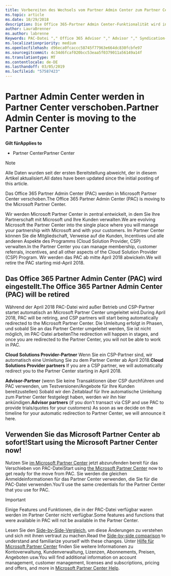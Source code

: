 ```yaml
---
title: Vorbereiten des Wechsels vom Partner Admin Center zum Partner Center | Partner Center
ms.topic: article
ms.date: 10/29/2018
description: Die Office 365-Partner Admin Center-Funktionalität wird in das Partner Center verschoben.
author: LauraBrenner
ms.author: labrenne
Keywords: PAC-Datei "," Office 365 Advisor "," Advisor "," Syndication-Partner, PAC-Dateien außer Kraft gesetzte PAC abkoppeln
ms.localizationpriority: medium
ms.openlocfilehash: d96eca0fcaccc58745f77963e664dc830fcbfe97
ms.sourcegitcommit: 4c34d6fcaf020bcc53eaa5f0379011a56149a14f
ms.translationtype: MT
ms.contentlocale: de-DE
ms.lasthandoff: 03/05/2019
ms.locfileid: "57587423"
---
```

# <a name="partner-admin-center-is-moving-to-the-partner-center"></a><span data-ttu-id="a0c3d-104">Partner Admin Center werden in Partner Center verschoben.</span><span class="sxs-lookup"><span data-stu-id="a0c3d-104">Partner Admin Center is moving to the Partner Center</span></span>

<span data-ttu-id="a0c3d-105">**Gilt für**</span><span class="sxs-lookup"><span data-stu-id="a0c3d-105">**Applies to**</span></span>

-  <span data-ttu-id="a0c3d-106">Partner Center</span><span class="sxs-lookup"><span data-stu-id="a0c3d-106">Partner Center</span></span>

> [!NOTE]  
>  <span data-ttu-id="a0c3d-107">Alle Daten wurden seit der ersten Bereitstellung abweicht, der in diesem Artikel aktualisiert.</span><span class="sxs-lookup"><span data-stu-id="a0c3d-107">All dates have been updated since the initial posting of this article.</span></span>

<span data-ttu-id="a0c3d-108">Das Office 365 Partner Admin Center (PAC) werden in Microsoft Partner Center verschoben.</span><span class="sxs-lookup"><span data-stu-id="a0c3d-108">The Office 365 Partner Admin Center (PAC) is moving to the Microsoft Partner Center.</span></span>

<span data-ttu-id="a0c3d-109">Wir werden Microsoft Partner Center in zentral entwickelt, in dem Sie Ihre Partnerschaft mit Microsoft und Ihre Kunden verwalten.</span><span class="sxs-lookup"><span data-stu-id="a0c3d-109">We are evolving Microsoft the Partner Center into the single place where you will manage your partnership with Microsoft and with your customers.</span></span> <span data-ttu-id="a0c3d-110">Im Partner Center können Sie die Mitgliedschaft, Verweise auf die Kunden, Incentives und alle anderen Aspekte des Programms (Cloud Solution Provider, CSP) verwalten.</span><span class="sxs-lookup"><span data-stu-id="a0c3d-110">In the Partner Center you can manage membership, customer referrals, incentives, and all other aspects of the Cloud Solution Provider (CSP) Program.</span></span> <span data-ttu-id="a0c3d-111">Wir werden das PAC ab mitte April 2018 abwickeln.</span><span class="sxs-lookup"><span data-stu-id="a0c3d-111">We will retire the PAC starting mid-April 2018.</span></span>

## <a name="the-office-365-partner-admin-center-pac-will-be-retired"></a><span data-ttu-id="a0c3d-112">Das Office 365 Partner Admin Center (PAC) wird eingestellt.</span><span class="sxs-lookup"><span data-stu-id="a0c3d-112">The Office 365 Partner Admin Center (PAC) will be retired</span></span>

<span data-ttu-id="a0c3d-113">Während der April 2018 PAC-Datei wird außer Betrieb und CSP-Partner startet automatisch an Microsoft Partner Center umgeleitet wird.</span><span class="sxs-lookup"><span data-stu-id="a0c3d-113">During April 2018, PAC will be retiring, and CSP partners will start being automatically redirected to the Microsoft Partner Center.</span></span> <span data-ttu-id="a0c3d-114">Die Umleitung erfolgt in Phasen, und sobald Sie an das Partner Center umgeleitet werden, Sie ist nicht möglich, im PAC-Datei arbeiten</span><span class="sxs-lookup"><span data-stu-id="a0c3d-114">The redirection will happen in stages, and once you are redirected to the Partner Center, you will not be able to work in PAC.</span></span> 

<span data-ttu-id="a0c3d-115">**Cloud Solutions Provider-Partner** Wenn Sie ein CSP-Partner sind, wir automatisch eine Umleitung Sie zu dem Partner Center ab April 2018.</span><span class="sxs-lookup"><span data-stu-id="a0c3d-115">**Cloud Solutions Provider partners** If you are a CSP partner, we will automatically redirect you to the Partner Center starting in April 2018.</span></span> 

<span data-ttu-id="a0c3d-116">**Advisor-Partner** (wenn Sie keine Transaktionen über CSP durchführen und PAC verwenden, um Testversionen/Angebote für Ihre Kunden bereitzustellen) Sobald wir den Zeitablauf für Ihre automatische Umleitung zum Partner Center festgelegt haben, werden wir ihn hier ankündigen.</span><span class="sxs-lookup"><span data-stu-id="a0c3d-116">**Advisor partners** (if you don't transact via CSP and use PAC to provide trials/quotes for your customers) As soon as we decide on the timeline for your automatic redirection to Partner Center, we will announce it here.</span></span> 


## <a name="start-using-the-microsoft-partner-center-now"></a><span data-ttu-id="a0c3d-117">Verwenden Sie das Microsoft Partner Center ab sofort!</span><span class="sxs-lookup"><span data-stu-id="a0c3d-117">Start using the Microsoft Partner Center now!</span></span>

<span data-ttu-id="a0c3d-118">Nutzen Sie [im Microsoft Partner Center](https://partnercenter.microsoft.com/) jetzt abzurufenden bereit für das Verschieben von PAC-Datei</span><span class="sxs-lookup"><span data-stu-id="a0c3d-118">Start using [the Microsoft Partner Center](https://partnercenter.microsoft.com/)  now to get ready for the move from PAC.</span></span>  <span data-ttu-id="a0c3d-119">Sie werden die gleichen Anmeldeinformationen für das Partner Center verwenden, die Sie für die PAC-Datei verwenden.</span><span class="sxs-lookup"><span data-stu-id="a0c3d-119">You’ll use the same credentials for the Partner Center that you use for PAC.</span></span> 

> [!IMPORTANT]  
> <span data-ttu-id="a0c3d-120">Einige Features und Funktionen, die in der PAC-Datei verfügbar waren werden im Partner Center nicht verfügbar.</span><span class="sxs-lookup"><span data-stu-id="a0c3d-120">Some features and functions that were available in PAC will not be available in the Partner Center.</span></span>

 <span data-ttu-id="a0c3d-121">Lesen Sie den [Side-by-Side-Vergleich](moving-from-pac-to-pc.md), um diese Änderungen zu verstehen und sich mit ihnen vertraut zu machen.</span><span class="sxs-lookup"><span data-stu-id="a0c3d-121">Read the [Side-by-side comparison](moving-from-pac-to-pc.md) to understand and familiarize yourself with these changes.</span></span>  <span data-ttu-id="a0c3d-122">Unter [Hilfe für Microsoft Partner Center](https://partnercenter.microsoft.com/partner/help) finden Sie weitere Informationen zu Kontoverwaltung, Kundenverwaltung, Lizenzen, Abonnements, Preisen, Angeboten usw.</span><span class="sxs-lookup"><span data-stu-id="a0c3d-122">You will find additional information on account management, customer management, licenses and subscriptions, pricing and offers, and more in [Microsoft Partner Center Help](https://partnercenter.microsoft.com/partner/help).</span></span>

 